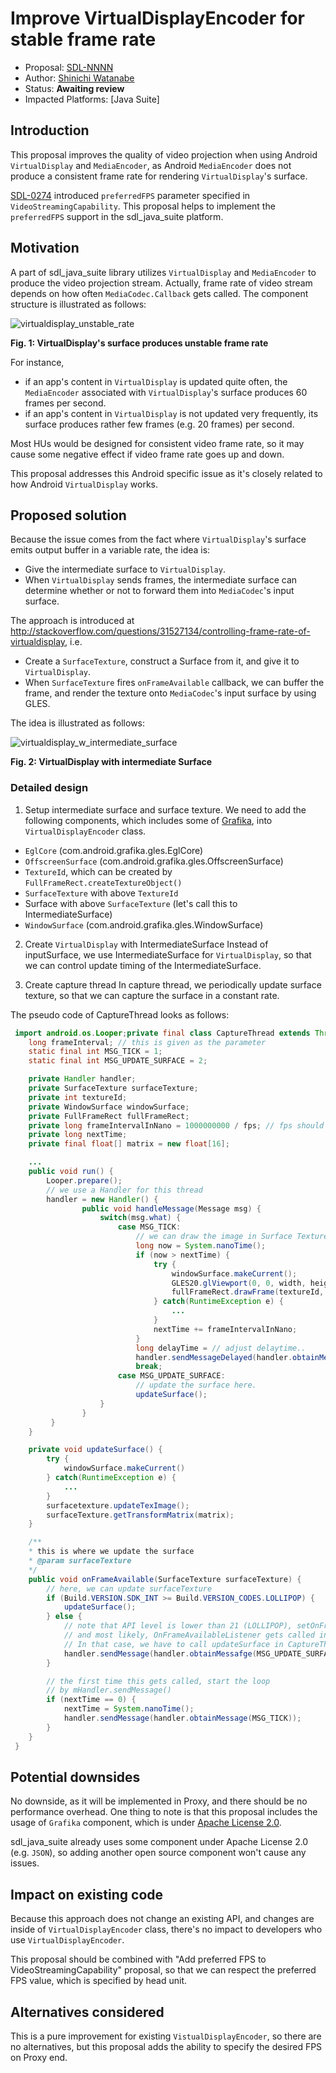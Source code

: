 # Improve VirtualDisplayEncoder for stable frame rate

* Proposal: [SDL-NNNN](NNNN-improve-VDE-for-stable-frame-rate.md)
* Author: [Shinichi Watanabe](https://github.com/shiniwat)
* Status: **Awaiting review**
* Impacted Platforms: [Java Suite]

## Introduction

This proposal improves the quality of video projection when using Android `VirtualDisplay` and `MediaEncoder`, as Android `MediaEncoder` does not produce a consistent frame rate for rendering `VirtualDisplay`'s surface.

[SDL-0274](0274-add-preferred-FPS.md) introduced `preferredFPS` parameter specified in `VideoStreamingCapability`. This proposal helps to implement the `preferredFPS` support in the sdl_java_suite platform.

## Motivation

A part of sdl_java_suite library utilizes `VirtualDisplay` and `MediaEncoder` to produce the video projection stream.
Actually, frame rate of video stream depends on how often `MediaCodec.Callback` gets called.
The component structure is illustrated as follows:

![virtualdisplay_unstable_rate](../assets/proposals/NNNN-improve-VDE-for-stable-frame-rate/vd_mc_unstable.png)

**Fig. 1: VirtualDisplay's surface produces unstable frame rate**

For instance, 
- if an app's content in `VirtualDisplay` is updated quite often, the `MediaEncoder` associated with `VirtualDisplay`'s surface produces 60 frames per second.
- if an app's content in `VirtualDisplay` is not updated very frequently, its surface produces rather few frames (e.g. 20 frames) per second.

Most HUs would be designed for consistent video frame rate, so it may cause some negative effect if video frame rate goes up and down.

This proposal addresses this Android specific issue as it's closely related to how Android `VirtualDisplay` works.

## Proposed solution

Because the issue comes from the fact where `VirtualDisplay`'s surface emits output buffer in a variable rate, the idea is:

- Give the intermediate surface to `VirtualDisplay`.
- When `VirtualDisplay` sends frames, the intermediate surface can determine whether or not to forward them into `MediaCodec`'s input surface.

The approach is introduced at http://stackoverflow.com/questions/31527134/controlling-frame-rate-of-virtualdisplay, i.e.

- Create a `SurfaceTexture`, construct a Surface from it, and give it to `VirtualDisplay`.
- When `SurfaceTexture` fires `onFrameAvailable` callback, we can buffer the frame, and render the texture onto `MediaCodec`'s input surface by using GLES.

The idea is illustrated as follows:
  
![virtualdisplay_w_intermediate_surface](../assets/proposals/NNNN-improve-VDE-for-stable-frame-rate/vd_w_intermediate_surface.png)

**Fig. 2: VirtualDisplay with intermediate Surface**

### Detailed design

1. Setup intermediate surface and surface texture.
We need to add the following components, which includes some of [Grafika](https://github.com/google/grafika), into `VirtualDisplayEncoder` class.

- `EglCore` (com.android.grafika.gles.EglCore)
- `OffscreenSurface` (com.android.grafika.gles.OffscreenSurface)
- `TextureId`, which can be created by `FullFrameRect.createTextureObject()`
- `SurfaceTexture` with above `TextureId`
- Surface with above `SurfaceTexture` (let's call this to IntermediateSurface)
- `WindowSurface` (com.android.grafika.gles.WindowSurface)

2. Create `VirtualDisplay` with IntermediateSurface
Instead of inputSurface, we use IntermediateSurface for `VirtualDisplay`, so that we can control update timing of the IntermediateSurface.

3. Create capture thread
In capture thread, we periodically update surface texture, so that we can capture the surface in a constant rate.

The pseudo code of CaptureThread looks as follows:

```java
 import android.os.Looper;private final class CaptureThread extends Thread implements SurfaceTexture.OnFrameAvailableListener {
    long frameInterval; // this is given as the parameter
    static final int MSG_TICK = 1;
    static final int MSG_UPDATE_SURFACE = 2;

    private Handler handler;
    private SurfaceTexture surfaceTexture;
    private int textureId;
    private WindowSurface windowSurface;
    private FullFrameRect fullFrameRect;
    private long frameIntervalInNano = 1000000000 / fps; // fps should be specified by HU.
    private long nextTime;
    private final float[] matrix = new float[16];

    ...
    public void run() {
        Looper.prepare();
        // we use a Handler for this thread
        handler = new Handler() {
                public void handleMessage(Message msg) {
                    switch(msg.what) {
                        case MSG_TICK:
                            // we can draw the image in Surface Texture here, something like
                            long now = System.nanoTime();
                            if (now > nextTime) {
                                try {
                                    windowSurface.makeCurrent();
                                    GLES20.glViewport(0, 0, width, height);
                                    fullFrameRect.drawFrame(textureId, matrix);
                                } catch(RuntimeException e) {
                                    ...
                                }
                                nextTime += frameIntervalInNano;
                            }
                            long delayTime = // adjust delaytime..
                            handler.sendMessageDelayed(handler.obtainMessage(MSG_TICK), delayTime);
                            break;
                        case MSG_UPDATE_SURFACE:
                            // update the surface here.
                            updateSurface();
                    }
                }
         }
    }

    private void updateSurface() {
        try {
            windowSurface.makeCurrent()
        } catch(RuntimeException e) {
            ...
        }
        surfacetexture.updateTexImage();
        surfaceTexture.getTransformMatrix(matrix);
    }

    /**
    * this is where we update the surface
    * @param surfaceTexture
    */
    public void onFrameAvailable(SurfaceTexture surfaceTexture) {
        // here, we can update surfaceTexture
        if (Build.VERSION.SDK_INT >= Build.VERSION_CODES.LOLLIPOP) {
            updateSurface();
        } else {
            // note that API level is lower than 21 (LOLLIPOP), setOnFrameAvailableListener(listener) is used,
            // and most likely, OnFrameAvailableListener gets called in main thread.
            // In that case, we have to call updateSurface in CaptureThread instead.
            handler.sendMessage(handler.obtainMessafge(MSG_UPDATE_SURFACE));
        }

        // the first time this gets called, start the loop
        // by mHandler.sendMessage()
        if (nextTime == 0) {
            nextTime = System.nanoTime();
            handler.sendMessage(handler.obtainMessage(MSG_TICK));
        }
    }
 }
```

## Potential downsides

No downside, as it will be implemented in Proxy, and there should be no performance overhead.
One thing to note is that this proposal includes the usage of `Grafika` component, which is under [Apache License 2.0](http://www.apache.org/licenses/LICENSE-2.0).

sdl_java_suite already uses some component under Apache License 2.0 (e.g. `JSON`), so adding another open source component won't cause any issues.

## Impact on existing code

Because this approach does not change an existing API, and changes are inside of `VirtualDisplayEncoder` class, there's no impact to developers who use `VirtualDisplayEncoder`.

This proposal should be combined with "Add preferred FPS to VideoStreamingCapability" proposal, so that we can respect the preferred FPS value, which is specified by head unit.

## Alternatives considered

This is a pure improvement for existing `VistualDisplayEncoder`, so there are no alternatives, but this proposal adds the ability to specify the desired FPS on Proxy end.
